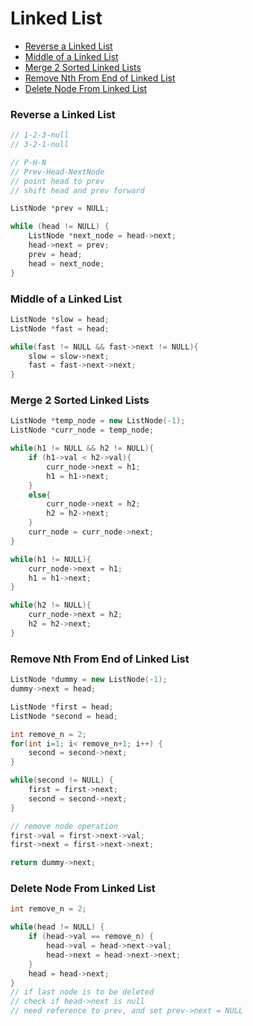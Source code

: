 # Linked List

* [Reverse a Linked List](#reverse-a-linked-list)
* [Middle of a Linked List](#reverse-a-linked-list)
* [Merge 2 Sorted Linked Lists](#merge-2-sorted-linked-lists)
* [Remove Nth From End of Linked List](#remove-nth-from-end-of-linked-list)
* [Delete Node From Linked List](#delete-node-from-linked-list)



### Reverse a Linked List
```cpp
// 1-2-3-null
// 3-2-1-null

// P-H-N
// Prev-Head-NextNode
// point head to prev
// shift head and prev forward

ListNode *prev = NULL;

while (head != NULL) {
    ListNode *next_node = head->next;
    head->next = prev;
    prev = head;
    head = next_node;
}
```

### Middle of a Linked List
```cpp
ListNode *slow = head;
ListNode *fast = head;

while(fast != NULL && fast->next != NULL){
    slow = slow->next;
    fast = fast->next->next;
}
```

### Merge 2 Sorted Linked Lists
```cpp
ListNode *temp_node = new ListNode(-1);
ListNode *curr_node = temp_node;

while(h1 != NULL && h2 != NULL){
    if (h1->val < h2->val){
        curr_node->next = h1;
        h1 = h1->next;
    }
    else{
        curr_node->next = h2;
        h2 = h2->next;
    }
    curr_node = curr_node->next;
}

while(h1 != NULL){
    curr_node->next = h1;
    h1 = h1->next;
}

while(h2 != NULL){
    curr_node->next = h2;
    h2 = h2->next;
}
```

### Remove Nth From End of Linked List
```cpp
ListNode *dummy = new ListNode(-1);
dummy->next = head;

ListNode *first = head;
ListNode *second = head;

int remove_n = 2;
for(int i=1; i< remove_n+1; i++) {
    second = second->next;
}

while(second != NULL) {
    first = first->next;
    second = second->next;
}

// remove node operation
first->val = first->next->val;
first->next = first->next->next;

return dummy->next;
```

### Delete Node From Linked List
```cpp
int remove_n = 2;

while(head != NULL) {
    if (head->val == remove_n) {
        head->val = head->next->val;
        head->next = head->next->next;
    }
    head = head->next;
}
// if last node is to be deleted
// check if head->next is null 
// need reference to prev, and set prev->next = NULL
```
